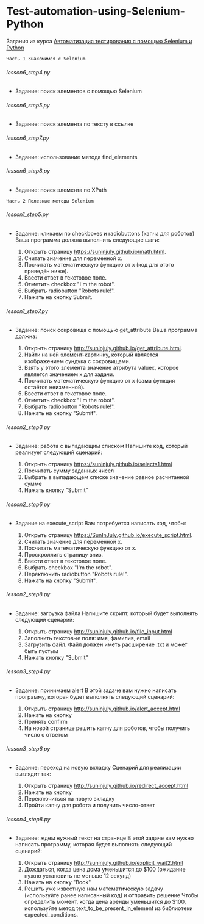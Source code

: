 # Test-automation-using-Selenium-Python
Задания из курса [Автоматизация тестирования с помощью Selenium и Python](https://stepik.org/course/575)

`Часть 1 Знакомимся с Selenium`
###### lesson6_step4.py
- Задание: поиск элементов с помощью Selenium

###### lesson6_step5.py
- Задание: поиск элемента по тексту в ссылке

###### lesson6_step7.py
- Задание: использование метода find_elements

###### lesson6_step8.py
- Задание: поиск элемента по XPath

`Часть 2 Полезные методы Selenium`
###### lesson1_step5.py
- Задание: кликаем по checkboxes и radiobuttons (капча для роботов)
    Ваша программа должна выполнить следующие шаги:

    1) Открыть страницу https://suninjuly.github.io/math.html.
    2) Считать значение для переменной x.
    3) Посчитать математическую функцию от x (код для этого приведён ниже).
    4) Ввести ответ в текстовое поле.
    5) Отметить checkbox "I'm the robot".
    6) Выбрать radiobutton "Robots rule!".
    7) Нажать на кнопку Submit.

###### lesson1_step7.py
- Задание: поиск сокровища с помощью get_attribute
    Ваша программа должна:

    1) Открыть страницу http://suninjuly.github.io/get_attribute.html.
    2) Найти на ней элемент-картинку, который является изображением сундука с сокровищами.
    3) Взять у этого элемента значение атрибута valuex, которое является значением x для задачи.
    4) Посчитать математическую функцию от x (сама функция остаётся неизменной).
    5) Ввести ответ в текстовое поле.
    6) Отметить checkbox "I'm the robot".
    7) Выбрать radiobutton "Robots rule!".
    8) Нажать на кнопку "Submit".

###### lesson2_step3.py
- Задание: работа с выпадающим списком
    Напишите код, который реализует следующий сценарий:

    1) Открыть страницу https://suninjuly.github.io/selects1.html
    2) Посчитать сумму заданных чисел
    3) Выбрать в выпадающем списке значение равное расчитанной сумме
    4) Нажать кнопку "Submit"

###### lesson2_step6.py
- Задание на execute_script
    Вам потребуется написать код, чтобы:

    1) Открыть страницу https://SunInJuly.github.io/execute_script.html.
    2) Считать значение для переменной x.
    3) Посчитать математическую функцию от x.
    4) Проскроллить страницу вниз.
    5) Ввести ответ в текстовое поле.
    6) Выбрать checkbox "I'm the robot".
    7) Переключить radiobutton "Robots rule!".
    8) Нажать на кнопку "Submit".
 
###### lesson2_step8.py
- Задание: загрузка файла
    Напишите скрипт, который будет выполнять следующий сценарий:

    1) Открыть страницу http://suninjuly.github.io/file_input.html
    2) Заполнить текстовые поля: имя, фамилия, email
    3) Загрузить файл. Файл должен иметь расширение .txt и может быть пустым
    4) Нажать кнопку "Submit"

###### lesson3_step4.py
- Задание: принимаем alert
    В этой задаче вам нужно написать программу, которая будет выполнять следующий сценарий:

    1) Открыть страницу http://suninjuly.github.io/alert_accept.html
    2) Нажать на кнопку
    3) Принять confirm
    4) На новой странице решить капчу для роботов, чтобы получить число с ответом
 
###### lesson3_step6.py
- Задание: переход на новую вкладку
    Сценарий для реализации выглядит так:

    1) Открыть страницу http://suninjuly.github.io/redirect_accept.html
    2) Нажать на кнопку
    3) Переключиться на новую вкладку
    4) Пройти капчу для робота и получить число-ответ
 
###### lesson4_step8.py
- Задание: ждем нужный текст на странице
    В этой задаче вам нужно написать программу, которая будет выполнять следующий сценарий:

    1) Открыть страницу http://suninjuly.github.io/explicit_wait2.html
    2) Дождаться, когда цена дома уменьшится до $100 (ожидание нужно установить не меньше 12 секунд)
    3) Нажать на кнопку "Book"
    4) Решить уже известную нам математическую задачу (используйте ранее написанный код) и отправить решение
Чтобы определить момент, когда цена аренды уменьшится до $100, используйте метод text_to_be_present_in_element из библиотеки expected_conditions.
